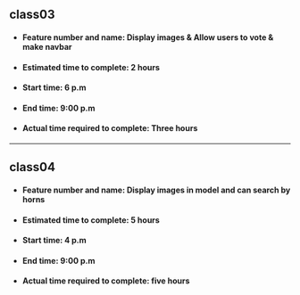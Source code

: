 ## class03

- #### Feature number and name:   Display images & Allow users to vote & make navbar

- #### Estimated time to complete: 2 hours

- #### Start time: 6 p.m

- #### End time: 9:00 p.m

- #### Actual time required to complete: Three hours

---
## class04

- #### Feature number and name:   Display images in model and can search by horns

- #### Estimated time to complete: 5 hours

- #### Start time: 4 p.m

- #### End time: 9:00 p.m

- #### Actual time required to complete: five hours

